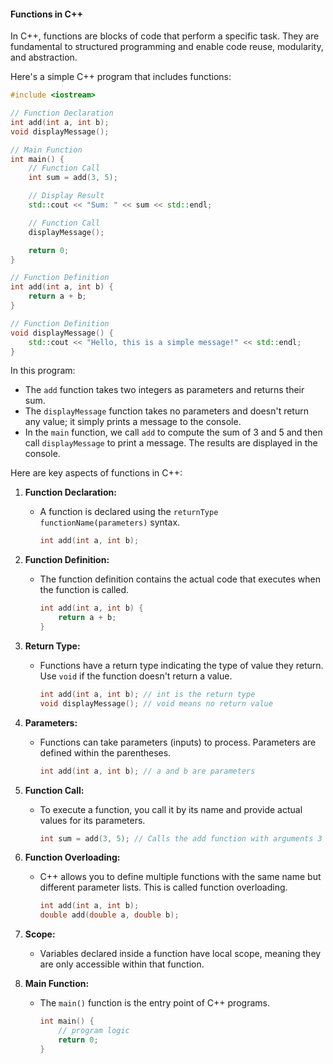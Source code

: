 [//]: # (#### Functions in C++)

#### Functions in C++

In C++, functions are blocks of code that perform a specific task. They are fundamental to structured programming and enable code reuse, modularity, and abstraction.

Here's a simple C++ program that includes functions:

```cpp
#include <iostream>

// Function Declaration
int add(int a, int b);
void displayMessage();

// Main Function
int main() {
    // Function Call
    int sum = add(3, 5);

    // Display Result
    std::cout << "Sum: " << sum << std::endl;

    // Function Call
    displayMessage();

    return 0;
}

// Function Definition
int add(int a, int b) {
    return a + b;
}

// Function Definition
void displayMessage() {
    std::cout << "Hello, this is a simple message!" << std::endl;
}
```

In this program:

- The `add` function takes two integers as parameters and returns their sum.
- The `displayMessage` function takes no parameters and doesn't return any value; it simply prints a message to the console.
- In the `main` function, we call `add` to compute the sum of 3 and 5 and then call `displayMessage` to print a message. The results are displayed in the console.

Here are key aspects of functions in C++:

1. **Function Declaration:**
   - A function is declared using the `returnType functionName(parameters)` syntax.

     ```cpp
     int add(int a, int b);
     ```

2. **Function Definition:**
   - The function definition contains the actual code that executes when the function is called.

     ```cpp
     int add(int a, int b) {
         return a + b;
     }
     ```

3. **Return Type:**
   - Functions have a return type indicating the type of value they return. Use `void` if the function doesn't return a value.

     ```cpp
     int add(int a, int b); // int is the return type
     void displayMessage(); // void means no return value
     ```

4. **Parameters:**
   - Functions can take parameters (inputs) to process. Parameters are defined within the parentheses.

     ```cpp
     int add(int a, int b); // a and b are parameters
     ```

5. **Function Call:**
   - To execute a function, you call it by its name and provide actual values for its parameters.

     ```cpp
     int sum = add(3, 5); // Calls the add function with arguments 3 and 5
     ```

6. **Function Overloading:**
   - C++ allows you to define multiple functions with the same name but different parameter lists. This is called function overloading.

     ```cpp
     int add(int a, int b);
     double add(double a, double b);
     ```

7. **Scope:**
   - Variables declared inside a function have local scope, meaning they are only accessible within that function.

8. **Main Function:**
   - The `main()` function is the entry point of C++ programs.

     ```cpp
     int main() {
         // program logic
         return 0;
     }
     ```
